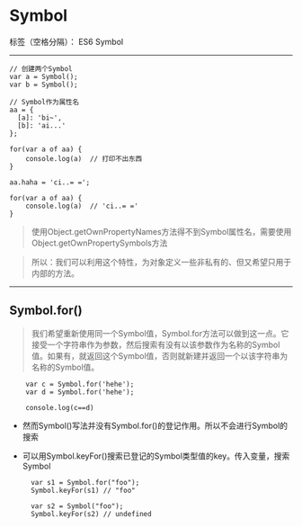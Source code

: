 ﻿# Symbol

标签（空格分隔）： ES6 Symbol

---
    // 创建两个Symbol
    var a = Symbol();
    var b = Symbol();
    
    // Symbol作为属性名
    aa = {
      [a]: 'bi~',
      [b]: 'ai...'
    };

    for(var a of aa) {
        console.log(a)  // 打印不出东西
    }
    
    aa.haha = 'ci..= =';
    
    for(var a of aa) {
        console.log(a)  // 'ci..= ='
    }

> 使用Object.getOwnPropertyNames方法得不到Symbol属性名，需要使用Object.getOwnPropertySymbols方法

> 所以：我们可以利用这个特性，为对象定义一些非私有的、但又希望只用于内部的方法。

---
## Symbol.for()

> 我们希望重新使用同一个Symbol值，Symbol.for方法可以做到这一点。它接受一个字符串作为参数，然后搜索有没有以该参数作为名称的Symbol值。如果有，就返回这个Symbol值，否则就新建并返回一个以该字符串为名称的Symbol值。

        var c = Symbol.for('hehe');
        var d = Symbol.for('hehe');
        
        console.log(c==d)
        
        
- 然而Symbol()写法并没有Symbol.for()的登记作用。所以不会进行Symbol的搜索
- 可以用Symbol.keyFor()搜索已登记的Symbol类型值的key。传入变量，搜索Symbol

        var s1 = Symbol.for("foo");
        Symbol.keyFor(s1) // "foo"
        
        var s2 = Symbol("foo");
        Symbol.keyFor(s2) // undefined